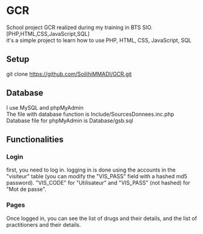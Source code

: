 # GCR

School project GCR realized during my training in BTS SIO. [PHP,HTML,CSS,JavaScript,SQL]  
it's a simple project to learn how to use PHP, HTML, CSS, JavaScript, SQL

## Setup

git clone https://github.com/SoilihiMMADI/GCR.git

## Database

I use MySQL and phpMyAdmin  
The file with database function is Include/SourcesDonnees.inc.php  
Database file for phpMyAdmin is Database/gsb.sql

## Functionalities

### Login
first, you need to log in. logging in is done using the accounts in the "visiteur" table (you can modify the "VIS_PASS" field with a hashed md5 password).
"VIS_CODE" for "Utilisateur" and "VIS_PASS" (not hashed) for "Mot de passe".

### Pages
Once logged in, you can see the list of drugs and their details, and the list of practitioners and their details.
